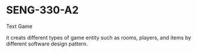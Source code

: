 # SENG-330-A2
Text Game

it creats different types of game entity such as rooms, players, and items by different software design pattern.
